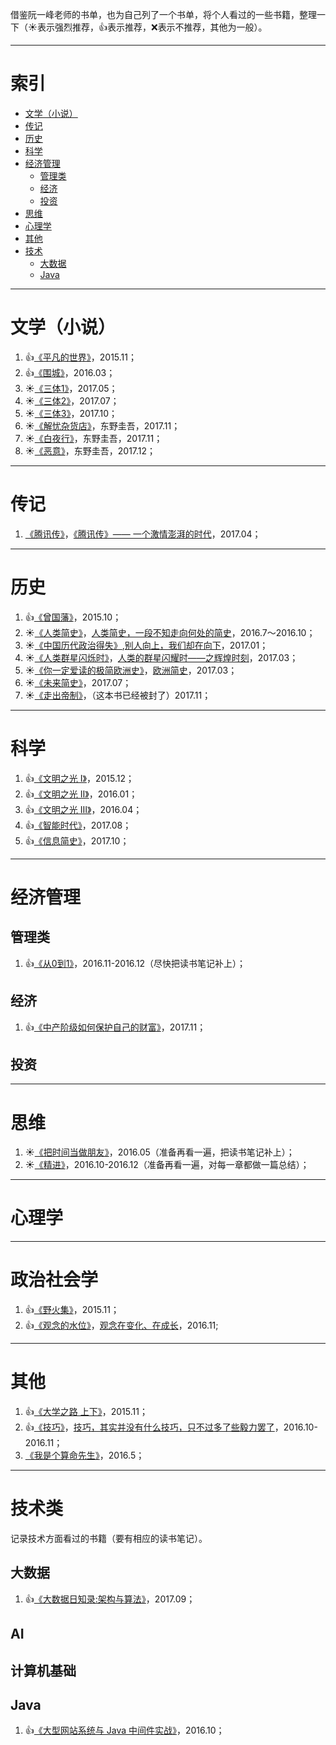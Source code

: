 借鉴阮一峰老师的书单，也为自己列了一个书单，将个人看过的一些书籍，整理一下（:sunny:表示强烈推荐，:+1:表示推荐，:x:表示不推荐，其他为一般）。

-----------

# 索引
- [文学（小说）](https://github.com/wangzzu/awesome/blob/master/book-list.md#文学小说)
- [传记](https://github.com/wangzzu/awesome/blob/master/book-list.md#传记)
- [历史](https://github.com/wangzzu/awesome/blob/master/book-list.md#历史)
- [科学](https://github.com/wangzzu/awesome/blob/master/book-list.md#科学)
- [经济管理](https://github.com/wangzzu/awesome/blob/master/book-list.md#经济管理)
  - [管理类](https://github.com/wangzzu/awesome/blob/master/book-list.md#管理类)
  - [经济](https://github.com/wangzzu/awesome/blob/master/book-list.md#经济) 
  - [投资](https://github.com/wangzzu/awesome/blob/master/book-list.md#投资)
- [思维](https://github.com/wangzzu/awesome/blob/master/book-list.md#思维)
- [心理学](https://github.com/wangzzu/awesome/blob/master/book-list.md#心理学) 
- [其他](https://github.com/wangzzu/awesome/blob/master/book-list.md#其他)
- [技术](https://github.com/wangzzu/awesome/blob/master/book-list.md#技术)
  - [大数据](https://github.com/wangzzu/awesome/blob/master/book-list.md#大数据)
  - [Java](https://github.com/wangzzu/awesome/blob/master/book-list.md#Java)

------------
# 文学（小说）

1. :+1:[《平凡的世界》](https://book.douban.com/subject/10517238/)，2015.11；
2. :+1:[《围城》](https://book.douban.com/subject/1069848/)，2016.03；
3. :sunny:[《三体1》](https://book.douban.com/subject/26427702/)，2017.05；
4. :sunny:[《三体2》](https://book.douban.com/subject/26427703/)，2017.07；
5. :sunny:[《三体3》](https://book.douban.com/subject/26427705/)，2017.10；
6. :sunny:[《解忧杂货店》](https://book.douban.com/subject/25862578/)，东野圭吾，2017.11；
7. :sunny:[《白夜行》](https://book.douban.com/subject/3259440/)，东野圭吾，2017.11；
8. :sunny:[《恶意》](https://book.douban.com/subject/10554309/)，东野圭吾，2017.12； 

------------
# 传记

1. [《腾讯传》](https://book.douban.com/subject/26929955/)，[《腾讯传》—— 一个激情澎湃的时代](http://www.jianshu.com/p/b888fbdf3915)，2017.04；

------------
# 历史

1. :+1:[《曾国藩》](https://book.douban.com/subject/5944601/)，2015.10；
2. :sunny:[《人类简史》](https://book.douban.com/subject/25985021/)，[人类简史，一段不知走向何处的简史](http://wangzzu.github.io/2016/10/23/brief-history-of-humankind/)，2016.7～2016.10；
3. :sunny:[《中国历代政治得失》](https://book.douban.com/subject/11229072/),[别人向上，我们却在向下](http://wangzzu.github.io/2017/01/08/book/)，2017.01；
4. :sunny:[《人类群星闪烁时》](https://book.douban.com/subject/3757732/)，[人类的群星闪耀时——之辉煌时刻](http://www.jianshu.com/p/50a7553f5cf0)，2017.03；
5. :sunny:[《你一定爱读的极简欧洲史》](https://book.douban.com/subject/5366248/)，[欧洲简史](http://www.jianshu.com/p/9b3a272ddd62)，2017.03；
6. :sunny:[《未来简史》](https://book.douban.com/subject/26945094/)，2017.07；
7. :sunny:[《走出帝制》](https://baike.baidu.com/item/%E8%B5%B0%E5%87%BA%E5%B8%9D%E5%88%B6/18782950?fr=aladdin)，（这本书已经被封了）2017.11；

----------
# 科学

1. :+1:[《文明之光 Ⅰ》](https://book.douban.com/subject/25902942/)，2015.12；
2. :+1:[《文明之光 Ⅱ》](https://book.douban.com/subject/25902222/)，2016.01；
3. :+1:[《文明之光 Ⅲ》](https://book.douban.com/subject/26275177/)，2016.04；
4. :+1:[《智能时代》](https://book.douban.com/subject/26838557/)，2017.08；
5. :+1:[《信息简史》](https://book.douban.com/subject/25752043/)，2017.10；

---------
# 经济管理

## 管理类

1. :+1:[《从0到1》](https://book.douban.com/subject/26297606/)，2016.11-2016.12（尽快把读书笔记补上）；

## 经济

1. :+1:[《中产阶级如何保护自己的财富》](https://book.douban.com/subject/27015138/)，2017.11；

## 投资

----------
# 思维

1. :sunny:[《把时间当做朋友》](https://book.douban.com/subject/25749845/)，2016.05（准备再看一遍，把读书笔记补上）；
2. :sunny:[《精进》](https://book.douban.com/subject/26761696/)，2016.10-2016.12（准备再看一遍，对每一章都做一篇总结）；

---------------

# 心理学

-----------------

# 政治社会学

1. :+1:[《野火集》](https://book.douban.com/subject/1426971/)，2015.11；
2. :+1:[《观念的水位》](https://book.douban.com/subject/20463108/)，[观念在变化、在成长](http://wangzzu.github.io/2016/11/25/book/)，2016.11;

---------------
# 其他

1. :+1:[《大学之路 上下》](https://book.douban.com/subject/26584286/)，2015.11；
2. :+1:[《技巧》](https://book.douban.com/subject/26874593/)，[技巧，其实并没有什么技巧，只不过多了些毅力罢了](http://wangzzu.github.io/2016/11/29/book/)，2016.10-2016.11；
3. [《我是个算命先生》](https://book.douban.com/subject/10506822/)，2016.5； 

-----

# 技术类

记录技术方面看过的书籍（要有相应的读书笔记）。

## 大数据

1. :+1:[《大数据日知录:架构与算法》](https://www.amazon.cn/%E5%A4%A7%E6%95%B0%E6%8D%AE%E6%97%A5%E7%9F%A5%E5%BD%95-%E6%9E%B6%E6%9E%84%E4%B8%8E%E7%AE%97%E6%B3%95-%E5%BC%A0%E4%BF%8A%E6%9E%97/dp/B00NGW4EAG/ref=sr_1_1?ie=UTF8&qid=1508815047&sr=8-1&keywords=%E5%A4%A7%E6%95%B0%E6%8D%AE%E6%97%A5%E7%9F%A5%E5%BD%95)，2017.09；

## AI

## 计算机基础

## Java

1. :+1:[《大型网站系统与 Java 中间件实战》](https://book.douban.com/subject/25867042/)，2016.10；
